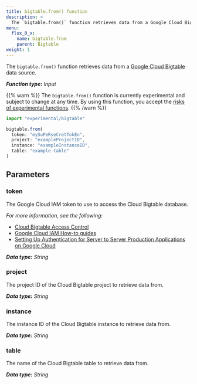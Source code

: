 ```yaml
---
title: bigtable.from() function
description: >
  The `bigtable.from()` function retrieves data from a Google Cloud Bigtable data source.
menu:
  flux_0_x:
    name: bigtable.from
    parent: Bigtable
weight: 1
---
```


The `bigtable.from()` function retrieves data from a [Google Cloud Bigtable](https://cloud.google.com/bigtable/)
data source.

_**Function type:** Input_

{{% warn %}}
The `bigtable.from()` function is currently experimental and subject to change at any time.
By using this function, you accept the [risks of experimental functions](/flux/v0.x/stdlib/experimental/#use-experimental-functions-at-your-own-risk).
{{% /warn %}}

```js
import "experimental/bigtable"

bigtable.from(
  token: "mySuPeRseCretTokEn",
  project: "exampleProjectID",
  instance: "exampleInstanceID",
  table: "example-table"
)
```

## Parameters

### token
The Google Cloud IAM token to use to access the Cloud Bigtable database.

_For more information, see the following:_

- [Cloud Bigtable Access Control](https://cloud.google.com/bigtable/docs/access-control)
- [Google Cloud IAM How-to guides](https://cloud.google.com/iam/docs/how-to)
- [Setting Up Authentication for Server to Server Production Applications on Google Cloud](https://cloud.google.com/docs/authentication/production)

_**Data type:** String_

### project
The project ID of the Cloud Bigtable project to retrieve data from.

_**Data type:** String_

### instance
The instance ID of the Cloud Bigtable instance to retrieve data from.

_**Data type:** String_

### table
The name of the Cloud Bigtable table to retrieve data from.

_**Data type:** String_
